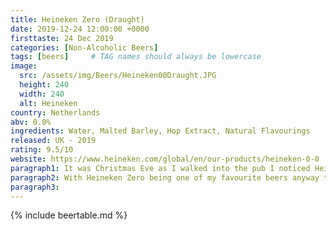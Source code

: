 ```yaml
---
title: Heineken Zero (Draught)
date: 2019-12-24 12:00:00 +0000
firsttaste: 24 Dec 2019
categories: [Non-Alcoholic Beers]
tags: [beers]     # TAG names should always be lowercase
image:
  src: /assets/img/Beers/Heineken00Draught.JPG
  height: 240
  width: 240
  alt: Heineken
country: Netherlands
abv: 0.0%
ingredients: Water, Malted Barley, Hop Extract, Natural Flavourings
released: UK - 2019
rating: 9.5/10
website: https://www.heineken.com/global/en/our-products/heineken-0-0
paragraph1: It was Christmas Eve as I walked into the pub I noticed Heineken Zero was available on draught what a early Christmas present my first ever pint of non-alcoholic beer!!!
paragraph2: With Heineken Zero being one of my favourite beers anyway this one gets a extra 0.5 points for being a pint!
paragraph3: 
---
```

{% include beertable.md %}
